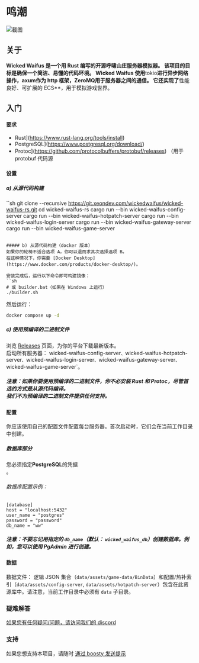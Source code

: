 # 鸣潮

![截图](screenshot.png)

## 关于
**Wicked Waifus 是一个用 Rust 编写的开源呼啸山庄服务器模拟器。
该项目的目标是确保一个简洁、易懂的代码环境。
Wicked Waifus 使用**tokio**进行异步网络操作，**axum**作为 http 框架，**ZeroMQ**用于服务器之间的通信。
它还实现了**性能良好、可扩展的 ECS**，用于模拟游戏世界。

## 入门
#### 要求
- Rust](https://www.rust-lang.org/tools/install)
- PostgreSQL](https://www.postgresql.org/download/)
- Protoc](https://github.com/protocolbuffers/protobuf/releases) （用于 protobuf 代码源

#### 设置
##### a) 从源代码构建

``sh
git clone --recursive https://git.xeondev.com/wickedwaifus/wicked-waifus-rs.git
cd wicked-waifus-rs
cargo run --bin wicked-waifus-config-server
cargo run --bin wicked-waifus-hotpatch-server
cargo run --bin wicked-waifus-login-server
cargo run --bin wicked-waifus-gateway-server
cargo run --bin wicked-waifus-game-server
````

##### b) 从源代码构建（docker 版本）
如果你的轮椅不适合选项 A，你可以退而求其次选择选项 B。
在这种情况下，你需要 [Docker Desktop](https://www.docker.com/products/docker-desktop/)。

安装完成后，运行以下命令即可构建镜像：
``sh
# 或 builder.bat（如果在 Windows 上运行）
./builder.sh
````

然后运行：
```sh
docker compose up -d
```

##### c) 使用预编译的二进制文件
浏览 [Releases](https://git.xeondev.com/wickedwaifus/wicked-waifus-rs/releases)
页面，为你的平台下载最新版本。<br>
启动所有服务器： wicked-waifus-config-server`、`wicked-waifus-hotpatch-server`、`wicked-waifus-login-server`、`wicked-waifus-gateway-server`、`wicked-waifus-game-server`。

##### 注意：如果你要使用预编译的二进制文件，你不必安装 Rust 和 Protoc，尽管首选的方式是从源代码编译。<br>我们不为预编译的二进制文件提供任何支持。

#### 配置
你应该使用自己的配置文件配置每台服务器。首次启动时，它们会在当前工作目录中创建。

##### 数据库部分
您必须指定**PostgreSQL**的凭据<br>。
###### 数据库配置示例：
```
[database]
host = "localhost:5432"
user_name = "postgres"
password = "password"
db_name = "ww"
```
##### 注意：不要忘记用指定的 `db_name`（默认： `wicked_waifus_db`）创建数据库。例如，您可以使用 PgAdmin 进行创建。

#### 数据
数据文件： 逻辑 JSON 集合（`data/assets/game-data/BinData`）和配置/热补索引（`data/assets/config-server`, `data/assets/hotpatch-server`）包含在此资源库中。请注意，当前工作目录中必须有 `data` 子目录。

### 疑难解答
[如果您有任何疑问/问题，请访问我们的 discord](https://discord.gg/reversedrooms)

### 支持
如果您想支持本项目，请随时 [通过 boosty 发送提示](https://boosty.to/xeondev/donate)
